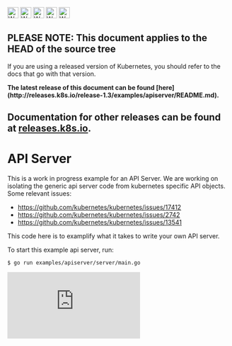 <!-- BEGIN MUNGE: UNVERSIONED_WARNING -->

<!-- BEGIN STRIP_FOR_RELEASE -->

<img src="http://kubernetes.io/img/warning.png" alt="WARNING"
     width="25" height="25">
<img src="http://kubernetes.io/img/warning.png" alt="WARNING"
     width="25" height="25">
<img src="http://kubernetes.io/img/warning.png" alt="WARNING"
     width="25" height="25">
<img src="http://kubernetes.io/img/warning.png" alt="WARNING"
     width="25" height="25">
<img src="http://kubernetes.io/img/warning.png" alt="WARNING"
     width="25" height="25">

<h2>PLEASE NOTE: This document applies to the HEAD of the source tree</h2>

If you are using a released version of Kubernetes, you should
refer to the docs that go with that version.

<!-- TAG RELEASE_LINK, added by the munger automatically -->
<strong>
The latest release of this document can be found
[here](http://releases.k8s.io/release-1.3/examples/apiserver/README.md).

Documentation for other releases can be found at
[releases.k8s.io](http://releases.k8s.io).
</strong>
--

<!-- END STRIP_FOR_RELEASE -->

<!-- END MUNGE: UNVERSIONED_WARNING -->

# API Server

This is a work in progress example for an API Server.
We are working on isolating the generic api server code from kubernetes specific
API objects. Some relevant issues:

* https://github.com/kubernetes/kubernetes/issues/17412
* https://github.com/kubernetes/kubernetes/issues/2742
* https://github.com/kubernetes/kubernetes/issues/13541

This code here is to examplify what it takes to write your own API server.

To start this example api server, run:

```
$ go run examples/apiserver/server/main.go
```


<!-- BEGIN MUNGE: GENERATED_ANALYTICS -->
[![Analytics](https://kubernetes-site.appspot.com/UA-36037335-10/GitHub/examples/apiserver/README.md?pixel)]()
<!-- END MUNGE: GENERATED_ANALYTICS -->
